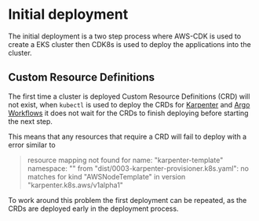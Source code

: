 # Initial deployment

The initial deployment is a two step process where AWS-CDK is used to create a EKS cluster then CDK8s is used to deploy the applications into the cluster.


## Custom Resource Definitions

The first time a cluster is deployed Custom Resource Definitions (CRD) will not exist, when `kubectl` is used to deploy the CRDs for [Karpenter](./components/karpenter.md) and [Argo Workflows](./components/argo.workflows.md) it does not wait for the CRDs to finish deploying before starting the next step.

This means that any resources that require a CRD will fail to deploy with a error similar to 

> resource mapping not found for name: "karpenter-template" namespace: "" from "dist/0003-karpenter-provisioner.k8s.yaml": no matches for kind "AWSNodeTemplate" in version "karpenter.k8s.aws/v1alpha1"

To work around this problem the first deployment can be repeated, as the CRDs are deployed early in the deployment process.